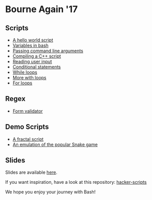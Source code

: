 # Bourne Again '17

## Scripts
- [A hello world script](scripts/1.sh)
- [Variables in bash](scripts/2.sh)
- [Passing command line arguments](scripts/3.sh)
- [Compiling a C++ script](scripts/4.sh)
- [Reading user input](scripts/5.sh)
- [Conditional statements](scripts/6.sh)
- [While loops](scripts/7.sh)
- [More with loops](scripts/8.sh)
- [For loops](scripts/9.sh)  

## Regex
- [Form validator](regex/form_validation.sh)

## Demo Scripts
- [A fractal script](demo_scripts/fractal.sh)
- [An emulation of the popular Snake game](demo_scripts/snake.sh)

## Slides
Slides are available [here](bourne_again.pdf).

If you want inspiration, have a look at this repository: [hacker-scripts](https://github.com/NARKOZ/hacker-scripts)

We hope you enjoy your journey with Bash!
